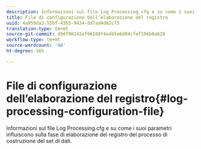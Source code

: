 ```yaml
---
description: Informazioni sul file Log Processing.cfg e su come i suoi parametri influiscono sulla fase di elaborazione del registro del processo di costruzione del set di dati.
title: File di configurazione dell’elaborazione del registro
uuid: 4a959da3-55bf-4365-9434-dd7ad4d62cf5
translation-type: tm+mt
source-git-commit: d9df90242ef96188f4e4b5e6d04cfef196b0a628
workflow-type: tm+mt
source-wordcount: '48'
ht-degree: 16%

---
```



# File di configurazione dell’elaborazione del registro{#log-processing-configuration-file}

Informazioni sul file Log Processing.cfg e su come i suoi parametri influiscono sulla fase di elaborazione del registro del processo di costruzione del set di dati.

